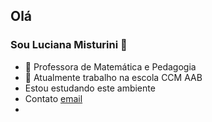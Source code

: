  ## Olá
 ### Sou Luciana Misturini :smiling_face_with_three_hearts:
- 👀 Professora de Matemática e Pedagogia
- 🔭 Atualmente trabalho na escola CCM AAB
- Estou estudando este ambiente
- Contato [email](luciana.misturini@escola.pr.gov.br)
- 
